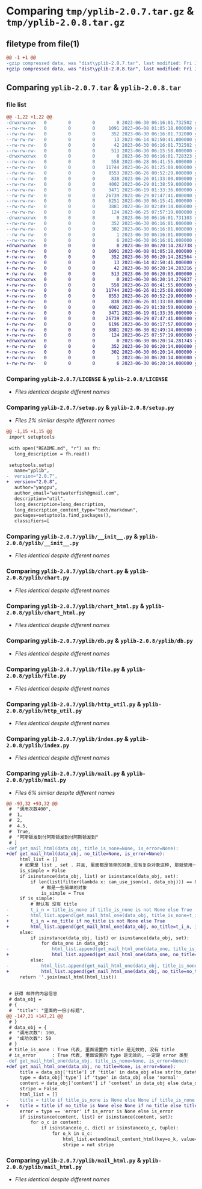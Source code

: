 # Comparing `tmp/yplib-2.0.7.tar.gz` & `tmp/yplib-2.0.8.tar.gz`

## filetype from file(1)

```diff
@@ -1 +1 @@
-gzip compressed data, was "dist\yplib-2.0.7.tar", last modified: Fri Jun 30 06:16:01 2023, max compression
+gzip compressed data, was "dist\yplib-2.0.8.tar", last modified: Fri Jun 30 06:20:14 2023, max compression
```

## Comparing `yplib-2.0.7.tar` & `yplib-2.0.8.tar`

### file list

```diff
@@ -1,22 +1,22 @@
-drwxrwxrwx   0        0        0        0 2023-06-30 06:16:01.732502 yplib-2.0.7/
--rw-rw-rw-   0        0        0     1091 2023-06-08 01:05:18.000000 yplib-2.0.7/LICENSE
--rw-rw-rw-   0        0        0      352 2023-06-30 06:16:01.732000 yplib-2.0.7/PKG-INFO
--rw-rw-rw-   0        0        0       13 2023-06-14 02:50:41.000000 yplib-2.0.7/README.md
--rw-rw-rw-   0        0        0       42 2023-06-30 06:16:01.732502 yplib-2.0.7/setup.cfg
--rw-rw-rw-   0        0        0      513 2023-06-30 06:15:58.000000 yplib-2.0.7/setup.py
-drwxrwxrwx   0        0        0        0 2023-06-30 06:16:01.728323 yplib-2.0.7/yplib/
--rw-rw-rw-   0        0        0      558 2023-06-28 06:41:55.000000 yplib-2.0.7/yplib/__init__.py
--rw-rw-rw-   0        0        0    11744 2023-06-26 01:25:08.000000 yplib-2.0.7/yplib/chart.py
--rw-rw-rw-   0        0        0     8553 2023-06-26 00:52:29.000000 yplib-2.0.7/yplib/chart_html.py
--rw-rw-rw-   0        0        0      838 2023-06-26 01:33:00.000000 yplib-2.0.7/yplib/db.py
--rw-rw-rw-   0        0        0     4002 2023-06-29 01:38:59.000000 yplib-2.0.7/yplib/file.py
--rw-rw-rw-   0        0        0     3471 2023-06-19 01:33:36.000000 yplib-2.0.7/yplib/http_util.py
--rw-rw-rw-   0        0        0    26739 2023-06-29 07:47:41.000000 yplib-2.0.7/yplib/index.py
--rw-rw-rw-   0        0        0     6251 2023-06-30 06:15:41.000000 yplib-2.0.7/yplib/mail.py
--rw-rw-rw-   0        0        0     3881 2023-06-30 02:49:14.000000 yplib-2.0.7/yplib/mail_html.py
--rw-rw-rw-   0        0        0      124 2023-06-25 07:57:19.000000 yplib-2.0.7/yplib/temp.py
-drwxrwxrwx   0        0        0        0 2023-06-30 06:16:01.731103 yplib-2.0.7/yplib.egg-info/
--rw-rw-rw-   0        0        0      352 2023-06-30 06:16:01.000000 yplib-2.0.7/yplib.egg-info/PKG-INFO
--rw-rw-rw-   0        0        0      302 2023-06-30 06:16:01.000000 yplib-2.0.7/yplib.egg-info/SOURCES.txt
--rw-rw-rw-   0        0        0        1 2023-06-30 06:16:01.000000 yplib-2.0.7/yplib.egg-info/dependency_links.txt
--rw-rw-rw-   0        0        0        6 2023-06-30 06:16:01.000000 yplib-2.0.7/yplib.egg-info/top_level.txt
+drwxrwxrwx   0        0        0        0 2023-06-30 06:20:14.282738 yplib-2.0.8/
+-rw-rw-rw-   0        0        0     1091 2023-06-08 01:05:18.000000 yplib-2.0.8/LICENSE
+-rw-rw-rw-   0        0        0      352 2023-06-30 06:20:14.282564 yplib-2.0.8/PKG-INFO
+-rw-rw-rw-   0        0        0       13 2023-06-14 02:50:41.000000 yplib-2.0.8/README.md
+-rw-rw-rw-   0        0        0       42 2023-06-30 06:20:14.283216 yplib-2.0.8/setup.cfg
+-rw-rw-rw-   0        0        0      513 2023-06-30 06:20:03.000000 yplib-2.0.8/setup.py
+drwxrwxrwx   0        0        0        0 2023-06-30 06:20:14.279837 yplib-2.0.8/yplib/
+-rw-rw-rw-   0        0        0      558 2023-06-28 06:41:55.000000 yplib-2.0.8/yplib/__init__.py
+-rw-rw-rw-   0        0        0    11744 2023-06-26 01:25:08.000000 yplib-2.0.8/yplib/chart.py
+-rw-rw-rw-   0        0        0     8553 2023-06-26 00:52:29.000000 yplib-2.0.8/yplib/chart_html.py
+-rw-rw-rw-   0        0        0      838 2023-06-26 01:33:00.000000 yplib-2.0.8/yplib/db.py
+-rw-rw-rw-   0        0        0     4002 2023-06-29 01:38:59.000000 yplib-2.0.8/yplib/file.py
+-rw-rw-rw-   0        0        0     3471 2023-06-19 01:33:36.000000 yplib-2.0.8/yplib/http_util.py
+-rw-rw-rw-   0        0        0    26739 2023-06-29 07:47:41.000000 yplib-2.0.8/yplib/index.py
+-rw-rw-rw-   0        0        0     6196 2023-06-30 06:17:57.000000 yplib-2.0.8/yplib/mail.py
+-rw-rw-rw-   0        0        0     3881 2023-06-30 02:49:14.000000 yplib-2.0.8/yplib/mail_html.py
+-rw-rw-rw-   0        0        0      124 2023-06-25 07:57:19.000000 yplib-2.0.8/yplib/temp.py
+drwxrwxrwx   0        0        0        0 2023-06-30 06:20:14.281743 yplib-2.0.8/yplib.egg-info/
+-rw-rw-rw-   0        0        0      352 2023-06-30 06:20:14.000000 yplib-2.0.8/yplib.egg-info/PKG-INFO
+-rw-rw-rw-   0        0        0      302 2023-06-30 06:20:14.000000 yplib-2.0.8/yplib.egg-info/SOURCES.txt
+-rw-rw-rw-   0        0        0        1 2023-06-30 06:20:14.000000 yplib-2.0.8/yplib.egg-info/dependency_links.txt
+-rw-rw-rw-   0        0        0        6 2023-06-30 06:20:14.000000 yplib-2.0.8/yplib.egg-info/top_level.txt
```

### Comparing `yplib-2.0.7/LICENSE` & `yplib-2.0.8/LICENSE`

 * *Files identical despite different names*

### Comparing `yplib-2.0.7/setup.py` & `yplib-2.0.8/setup.py`

 * *Files 2% similar despite different names*

```diff
@@ -1,15 +1,15 @@
 import setuptools
 
 with open("README.md", "r") as fh:
   long_description = fh.read()
 
 setuptools.setup(
   name="yplib",
-  version="2.0.7",
+  version="2.0.8",
   author="yangpu",
   author_email="wantwaterfish@gmail.com",
   description="util",
   long_description=long_description,
   long_description_content_type="text/markdown",
   packages=setuptools.find_packages(),
   classifiers=[
```

### Comparing `yplib-2.0.7/yplib/__init__.py` & `yplib-2.0.8/yplib/__init__.py`

 * *Files identical despite different names*

### Comparing `yplib-2.0.7/yplib/chart.py` & `yplib-2.0.8/yplib/chart.py`

 * *Files identical despite different names*

### Comparing `yplib-2.0.7/yplib/chart_html.py` & `yplib-2.0.8/yplib/chart_html.py`

 * *Files identical despite different names*

### Comparing `yplib-2.0.7/yplib/db.py` & `yplib-2.0.8/yplib/db.py`

 * *Files identical despite different names*

### Comparing `yplib-2.0.7/yplib/file.py` & `yplib-2.0.8/yplib/file.py`

 * *Files identical despite different names*

### Comparing `yplib-2.0.7/yplib/http_util.py` & `yplib-2.0.8/yplib/http_util.py`

 * *Files identical despite different names*

### Comparing `yplib-2.0.7/yplib/index.py` & `yplib-2.0.8/yplib/index.py`

 * *Files identical despite different names*

### Comparing `yplib-2.0.7/yplib/mail.py` & `yplib-2.0.8/yplib/mail.py`

 * *Files 6% similar despite different names*

```diff
@@ -93,32 +93,32 @@
 # 	"调用次数400",
 # 	1,
 # 	2,
 # 	4.5,
 # 	True,
 # 	"阿斯顿发到付阿斯顿发到付阿斯顿发到"
 # ]
-def get_mail_html(data_obj, title_is_none=None, is_error=None):
+def get_mail_html(data_obj, no_title=None, is_error=None):
     html_list = []
     # 如果是 list , set . 并且, 里面都是简单的对象,没有复杂对象这种, 那就使用一个发送吧
     is_simple = False
     if isinstance(data_obj, list) or isinstance(data_obj, set):
         if len(list(filter(lambda x: can_use_json(x), data_obj))) == 0:
             # 都是一些简单的对象
             is_simple = True
     if is_simple:
         # 默认有 没有 title
-        t_i_n = title_is_none if title_is_none is not None else True
-        html_list.append(get_mail_html_one(data_obj, title_is_none=t_i_n, is_error=is_error))
+        t_i_n = no_title if no_title is not None else True
+        html_list.append(get_mail_html_one(data_obj, no_title=t_i_n, is_error=is_error))
     else:
         if isinstance(data_obj, list) or isinstance(data_obj, set):
             for data_one in data_obj:
-                html_list.append(get_mail_html_one(data_one, title_is_none=title_is_none, is_error=is_error))
+                html_list.append(get_mail_html_one(data_one, no_title=no_title, is_error=is_error))
         else:
-            html_list.append(get_mail_html_one(data_obj, title_is_none=title_is_none, is_error=is_error))
+            html_list.append(get_mail_html_one(data_obj, no_title=no_title, is_error=is_error))
     return ''.join(mail_html(html_list))
 
 
 # 获得 邮件的内容信息
 # data_obj =
 # {
 # 	"title": "里面的一份小标题",
@@ -147,21 +147,21 @@
 # }
 # data_obj = {
 # 	"调用次数": 100,
 # 	"成功次数": 50
 # }
 # title_is_none : True 代表, 里面设置的 title 是无效的, 没有 title
 # is_error      : True 代表, 里面设置的 type 是无效的, 一定是 error 类型
-def get_mail_html_one(data_obj, title_is_none=None, is_error=None):
+def get_mail_html_one(data_obj, no_title=None, is_error=None):
     title = data_obj['title'] if 'title' in data_obj else str(to_datetime())
     type = data_obj['type'] if 'type' in data_obj else 'normal'
     content = data_obj['content'] if 'content' in data_obj else data_obj
     stripe = False
     html_list = []
-    title = title if title_is_none is None else None if title_is_none else title
+    title = title if no_title is None else None if no_title else title
     error = type == 'error' if is_error is None else is_error
     if isinstance(content, list) or isinstance(content, set):
         for o_c in content:
             if isinstance(o_c, dict) or isinstance(o_c, tuple):
                 for o_k in o_c:
                     html_list.extend(mail_content_html(key=o_k, value=o_c[o_k], error=error, stripe=stripe))
                     stripe = not stripe
```

### Comparing `yplib-2.0.7/yplib/mail_html.py` & `yplib-2.0.8/yplib/mail_html.py`

 * *Files identical despite different names*

